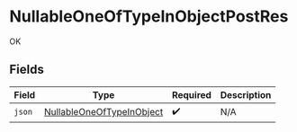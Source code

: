 # NullableOneOfTypeInObjectPostRes

OK


## Fields

| Field                                                                         | Type                                                                          | Required                                                                      | Description                                                                   |
| ----------------------------------------------------------------------------- | ----------------------------------------------------------------------------- | ----------------------------------------------------------------------------- | ----------------------------------------------------------------------------- |
| `json`                                                                        | [NullableOneOfTypeInObject](../../models/shared/NullableOneOfTypeInObject.md) | :heavy_check_mark:                                                            | N/A                                                                           |
